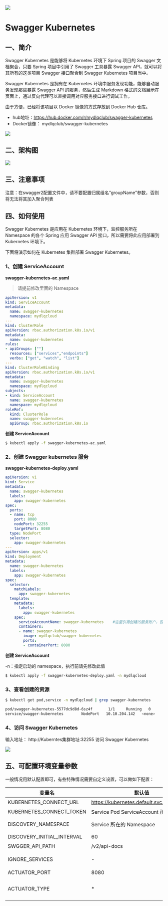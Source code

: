 <!-- ![](http://ww1.sinaimg.cn/large/007vhU0ely1g47xglqna6j30qy09rtb5.jpg) -->
![](https://mydlq-club.oss-cn-beijing.aliyuncs.com/images/swagger-kubernetes-1001.jpg)

# Swagger Kubernetes

## 一、简介

Swagger Kubernetes 是能够将 Kubernetes 环境下 Spring 项目的 Swagger 文档聚合，只要 Spring 项目中引用了 Swagger 工具暴露 Swagger API，就可以将其所有的这类项目 Swagger 接口聚合到 Swagger Kubernetes 项目当中。

Swagger Kubernetes 是拥有在 Kubernetes 环境中服务发现功能，能够自动服务发现那些暴露 Swagger API 的服务，然后生成 Markdown 格式的文档展示在页面上，通过反向代理可以直接调用对应服务接口进行调试工作。

由于方便，已经将该项目以 Docker 镜像的方式存放到 Docker Hub 仓库。

- hub地址：https://hub.docker.com/r/mydlqclub/swagger-kubernetes
- Docker镜像： mydlqclub/swagger-kubernetes

<!-- ![](http://ww1.sinaimg.cn/large/007vhU0ely1g3qeczucrij30qe0k174p.jpg) -->
![](https://mydlq-club.oss-cn-beijing.aliyuncs.com/images/swagger-kubernetes-1002.jpg)

## 二、架构图

<!-- ![](http://ww1.sinaimg.cn/large/007vhU0ely1g49t2mpc6tj30rs0bugmi.jpg) -->
![](https://mydlq-club.oss-cn-beijing.aliyuncs.com/images/swagger-kubernetes-1003.jpg)

## 三、注意事项

注意：在swagger2配置文件中，请不要配置归属组名“groupName”参数，否则将无法将其加入聚合列表

## 四、如何使用

Swagger Kubernetes 是应用在 Kubernetes 环境下，监控服务所在 Namespace 的各个 Spring 应用 Swagger API 接口，所以需要将此应用部署到 Kubernetes 环境下。

下面将演示如何在 Kubernetes 集群部署 Swagger Kubernetes。

### 1、创建 ServiceAccount

**swagger-kubernetes-ac.yaml**

> 请提前修改里面的 Namespace

```yaml
apiVersion: v1
kind: ServiceAccount
metadata:
  name: swagger-kubernetes
  namespace: mydlqcloud
---
kind: ClusterRole
apiVersion: rbac.authorization.k8s.io/v1
metadata:
  name: swagger-kubernetes
rules:
- apiGroups: [""]
  resources: ["services","endpoints"]
  verbs: ["get", "watch", "list"]
---
kind: ClusterRoleBinding
apiVersion: rbac.authorization.k8s.io/v1
metadata:
  name: swagger-kubernetes
  namespace: mydlqcloud
subjects:
- kind: ServiceAccount
  name: swagger-kubernetes
  namespace: mydlqcloud
roleRef:
  kind: ClusterRole
  name: swagger-kubernetes
  apiGroup: rbac.authorization.k8s.io
```

**创建 ServiceAccount**

```bash
$ kubectl apply -f swagger-kubernetes-ac.yaml
```

### 2、创建 Swagger kubernetes 服务

**swagger-kubernetes-deploy.yaml**

```yaml
apiVersion: v1
kind: Service
metadata:
  name: swagger-kubernetes
  labels:
    app: swagger-kubernetes
spec:
  ports:
  - name: tcp
    port: 8080
    nodePort: 32255
    targetPort: 8080
  type: NodePort
  selector:
    app: swagger-kubernetes
---
apiVersion: apps/v1
kind: Deployment
metadata:
  name: swagger-kubernetes
  labels:
    app: swagger-kubernetes
spec:
  selector:
    matchLabels:
      app: swagger-kubernetes
  template:
    metadata:
      labels:
        app: swagger-kubernetes
    spec:
      serviceAccountName: swagger-kubernetes    #这里引用创建的服务账户，否则可能没有读取服务所在 Namespace 的权限
      containers:
      - name: swagger-kubernetes
        image: mydlqclub/swagger-kubernetes
        ports:
        - containerPort: 8080
```

**创建 ServiceAccount**

-n：指定启动的 namespace，执行前请先修改此值

```bash
$ kubectl apply -f swagger-kubernetes-deploy.yaml -n mydlqcloud
```

### 3、查看创建的资源

```bash
$ kubectl get pod,service -n mydlqcloud | grep swagger-kubernetes

pod/swagger-kubernetes-5577dc9d8d-6sz4f       1/1     Running   0     
service/swagger-kubernetes        NodePort   10.10.204.142   <none>        8080:32255/TCP  
```

### 4、访问 Swagger Kubernetes

输入地址： http://Kuberntes集群地址:32255 访问 Swagger Kubernetes

<!-- ![](http://ww1.sinaimg.cn/large/007vhU0ely1g47ly6vu4uj30v60clgm4.jpg) -->
![](https://mydlq-club.oss-cn-beijing.aliyuncs.com/images/swagger-kubernetes-1004.jpg)

## 五、可配置环境变量参数

一般情况用默认配置即可，有些特殊情况需要自定义设置，可以做如下配置：

变量名 | 默认值 |描述
---|----|---
KUBERNETES_CONNECT_URL | https://kubernetes.default.svc.cluster.local |Kubernetes API 地址
KUBERNETES_CONNECT_TOKEN | Service Pod ServiceAccount 所拥有的权限 | KUBERNETES_CONNECT_TOKEN
DISCOVERY_NAMESPACE | Service 所在的 Namespace | Swagger 聚合文档的 Kubernetes Namespace
DISCOVERY_INITIAL_INTERVAL | 60 | 服务发现的更新间隔，推荐60秒
SWGGER_API_PATH | /v2/api-docs | 应用 Swagger API 地址
IGNORE_SERVICES | - | 默认的忽略列表，例如设置为"service1,service2,......"
ACTUATOR_PORT | 8080 | SpringBoot management 端口设置 
ACTUATOR_TYPE | * | SpringBoot Actuator 暴露的参数，可以设置为 health,info,env,metrics,prometheus....

